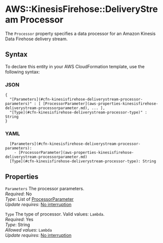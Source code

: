 # AWS::KinesisFirehose::DeliveryStream Processor<a name="aws-properties-kinesisfirehose-deliverystream-processor"></a>

The `Processor` property specifies a data processor for an Amazon Kinesis Data Firehose delivery stream\.

## Syntax<a name="aws-properties-kinesisfirehose-deliverystream-processor-syntax"></a>

To declare this entity in your AWS CloudFormation template, use the following syntax:

### JSON<a name="aws-properties-kinesisfirehose-deliverystream-processor-syntax.json"></a>

```
{
  "[Parameters](#cfn-kinesisfirehose-deliverystream-processor-parameters)" : [ [ProcessorParameter](aws-properties-kinesisfirehose-deliverystream-processorparameter.md), ... ],
  "[Type](#cfn-kinesisfirehose-deliverystream-processor-type)" : String
}
```

### YAML<a name="aws-properties-kinesisfirehose-deliverystream-processor-syntax.yaml"></a>

```
  [Parameters](#cfn-kinesisfirehose-deliverystream-processor-parameters): 
    - [ProcessorParameter](aws-properties-kinesisfirehose-deliverystream-processorparameter.md)
  [Type](#cfn-kinesisfirehose-deliverystream-processor-type): String
```

## Properties<a name="aws-properties-kinesisfirehose-deliverystream-processor-properties"></a>

`Parameters`  <a name="cfn-kinesisfirehose-deliverystream-processor-parameters"></a>
The processor parameters\.  
*Required*: No  
*Type*: List of [ProcessorParameter](aws-properties-kinesisfirehose-deliverystream-processorparameter.md)  
*Update requires*: [No interruption](https://docs.aws.amazon.com/AWSCloudFormation/latest/UserGuide/using-cfn-updating-stacks-update-behaviors.html#update-no-interrupt)

`Type`  <a name="cfn-kinesisfirehose-deliverystream-processor-type"></a>
The type of processor\. Valid values: `Lambda`\.   
*Required*: Yes  
*Type*: String  
*Allowed values*: `Lambda`  
*Update requires*: [No interruption](https://docs.aws.amazon.com/AWSCloudFormation/latest/UserGuide/using-cfn-updating-stacks-update-behaviors.html#update-no-interrupt)